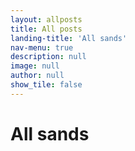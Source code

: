```yaml
---
layout: allposts
title: All posts
landing-title: 'All sands'
nav-menu: true
description: null
image: null
author: null
show_tile: false
---
```


<h1>All sands</h1>
